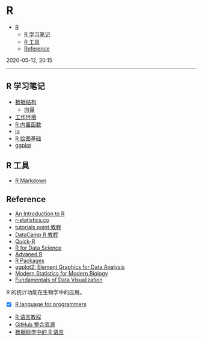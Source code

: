 # R

- [R](#r)
  - [R 学习笔记](#r-学习笔记)
  - [R 工具](#r-工具)
  - [Reference](#reference)

2020-05-12, 20:15
***

## R 学习笔记

- [数据结构](basic/data.md)
  - [向量](basic/data_vector.md)
- [工作环境](basic/environment.md)
- [R 内置函数](basic/function.md)
- [io](basic/io.md)
- [R 绘图基础](plot/0_plot_toc.md)
- [ggplot](ggplot2/0_ggplot2_toc.md)

## R 工具

- [R Markdown](r_markdown/1_intro.md)

## Reference

- [An Introduction to R](https://cran.r-project.org/doc/manuals/R-intro.html)
- [r-statistics.co](http://r-statistics.co/)
- [tutorials point 教程](https://www.tutorialspoint.com/r/index.htm)
- [DataCamp R 教程](https://www.datacamp.com/courses/free-introduction-to-r)
- [Quick-R](https://www.statmethods.net/index.html)
- [R for Data Science](https://r4ds.had.co.nz/)
- [Advaned R](https://adv-r.hadley.nz/)
- [R Packages](https://r-pkgs.org/)
- [ggplot2: Element Graphics for Data Analysis](https://ggplot2-book.org/)
- [Modern Statistics for Modern Biology](https://www.huber.embl.de/msmb/index.html)
- [Fundamentals of Data Visualization](https://serialmentor.com/dataviz/)

R 的统计功能在生物学中的应用。

- [x] [R language for programmers](https://www.johndcook.com/blog/r_language_for_programmers/)
- [R 语言教程](http://www.math.pku.edu.cn/teachers/lidf/docs/Rbook/html/_Rbook/index.html)
- [GitHub 整合资源](https://github.com/ujjwalkarn/DataScienceR)
- [数据科学中的 R 语言](https://bookdown.org/wangminjie/R4DS/intro-R.html)
